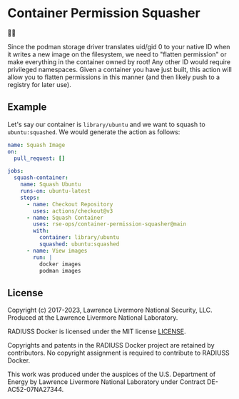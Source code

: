 # Container Permission Squasher

🎃️👊️

Since the podman storage driver translates uid/gid 0 to your native ID when it
writes a new image on the filesystem, we need to "flatten permission" or make
everything in the container owned by root! Any other ID would require privileged namespaces.
Given a container you have just built, this action will allow you to flatten permissions
in this manner (and then likely push to a registry for later use).

## Example

Let's say our container is `library/ubuntu` and we want to squash to `ubuntu:squashed`.
We would generate the action as follows:

```yaml
name: Squash Image
on:
  pull_request: []

jobs:
  squash-container:
    name: Squash Ubuntu
    runs-on: ubuntu-latest
    steps:
      - name: Checkout Repository
        uses: actions/checkout@v3
      - name: Squash Container
        uses: rse-ops/container-permission-squasher@main
        with:
          container: library/ubuntu
          squashed: ubuntu:squashed
      - name: View images
        run: |
          docker images
          podman images
```

## License

Copyright (c) 2017-2023, Lawrence Livermore National Security, LLC. 
Produced at the Lawrence Livermore National Laboratory.

RADIUSS Docker is licensed under the MIT license [LICENSE](./LICENSE).

Copyrights and patents in the RADIUSS Docker project are retained by
contributors. No copyright assignment is required to contribute to RADIUSS
Docker.

This work was produced under the auspices of the U.S. Department of
Energy by Lawrence Livermore National Laboratory under Contract
DE-AC52-07NA27344.

